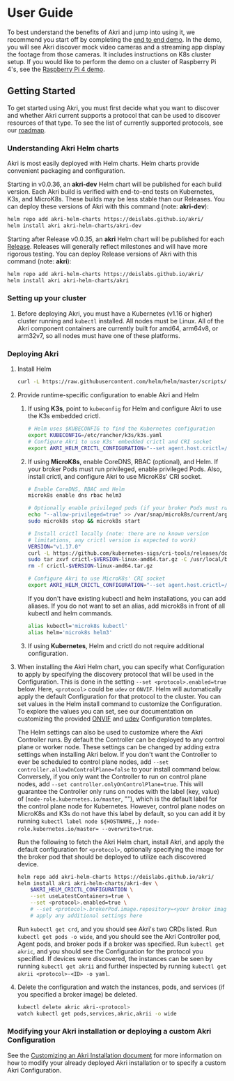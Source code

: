 # User Guide
To best understand the benefits of Akri and jump into using it, we recommend you start off by completing the [end to end
demo](./end-to-end-demo.md). In the demo, you will see Akri discover mock video cameras and a streaming app display the
footage from those cameras. It includes instructions on K8s cluster setup. If you would like to perform the demo on a
cluster of Raspberry Pi 4's, see the [Raspberry Pi 4 demo](./end-to-end-demo-rpi4.md).

## Getting Started
To get started using Akri, you must first decide what you want to discover and whether Akri current supports a protocol
that can be used to discover resources of that type. To see the list of currently supported protocols, see our
[roadmap](./roadmap.md).

### Understanding Akri Helm charts
Akri is most easily deployed with Helm charts.  Helm charts provide convenient packaging and configuration.

Starting in v0.0.36, an **akri-dev** Helm chart will be published for each build version.  Each Akri build is verified
with end-to-end tests on Kubernetes, K3s, and MicroK8s.  These builds may be less stable than our Releases.  You can
deploy these versions of Akri with this command (note: **akri-dev**):
```sh
helm repo add akri-helm-charts https://deislabs.github.io/akri/
helm install akri akri-helm-charts/akri-dev
```

Starting after Release v0.0.35, an **akri** Helm chart will be published for each
[Release](https://github.com/deislabs/akri/releases).  Releases will generally reflect milestones and will have more
rigorous testing.  You can deploy Release versions of Akri with this command (note: **akri**):
```sh
helm repo add akri-helm-charts https://deislabs.github.io/akri/
helm install akri akri-helm-charts/akri
```

### Setting up your cluster
1. Before deploying Akri, you must have a Kubernetes (v1.16 or higher) cluster running and `kubectl` installed. All
   nodes must be Linux. All of the Akri component containers are currently built for amd64, arm64v8, or arm32v7, so all nodes must
   have one of these platforms.

### Deploying Akri
1. Install Helm
    ```sh
    curl -L https://raw.githubusercontent.com/helm/helm/master/scripts/get-helm-3 | bash
    ```
1. Provide runtime-specific configuration to enable Akri and Helm

    1. If using **K3s**, point to `kubeconfig` for Helm and configure Akri to use the K3s embedded crictl.
        ```sh
        # Helm uses $KUBECONFIG to find the Kubernetes configuration
        export KUBECONFIG=/etc/rancher/k3s/k3s.yaml
        # Configure Akri to use K3s' embedded crictl and CRI socket
        export AKRI_HELM_CRICTL_CONFIGURATION="--set agent.host.crictl=/usr/local/bin/crictl --set agent.host.dockerShimSock=/run/k3s/containerd/containerd.sock"
        ```
    1. If using **MicroK8s**, enable CoreDNS, RBAC (optional), and Helm. If your broker Pods must run privileged, enable
       privileged Pods. Also, install crictl, and configure Akri to use MicroK8s' CRI socket.
        ```sh
        # Enable CoreDNS, RBAC and Helm
        microk8s enable dns rbac helm3

        # Optionally enable privileged pods (if your broker Pods must run privileged) and restart MicroK8s.
        echo "--allow-privileged=true" >> /var/snap/microk8s/current/args/kube-apiserver
        sudo microk8s stop && microk8s start

        # Install crictl locally (note: there are no known version
        # limitations, any crictl version is expected to work)
        VERSION="v1.17.0"
        curl -L https://github.com/kubernetes-sigs/cri-tools/releases/download/$VERSION/crictl-${VERSION}-linux-amd64.tar.gz --output crictl-${VERSION}-linux-amd64.tar.gz
        sudo tar zxvf crictl-$VERSION-linux-amd64.tar.gz -C /usr/local/bin
        rm -f crictl-$VERSION-linux-amd64.tar.gz

        # Configure Akri to use MicroK8s' CRI socket
        export AKRI_HELM_CRICTL_CONFIGURATION="--set agent.host.crictl=/usr/local/bin/crictl --set agent.host.dockerShimSock=/var/snap/microk8s/common/run/containerd.sock"
        ```
        If you don't have existing kubectl and helm installations, you can add aliases. If you do not want to set an
        alias, add microk8s in front of all kubectl and helm commands.
        ```sh
        alias kubectl='microk8s kubectl'
        alias helm='microk8s helm3'
        ```
    1. If using **Kubernetes**, Helm and crictl do not require additional configuration.

1. When installing the Akri Helm chart, you can specify what Configuration to apply by specifying the discovery protocol
   that will be used in the Configuration. This is done in the setting `--set <protocol>.enabled=true` below. Here,
   `<protocol>` could be `udev` or `ONVIF`. Helm will automatically apply the default Configuration for that protocol to
   the cluster. You can set values in the Helm install command to customize the Configuration. To explore the values you
   can set, see our documentation on customizing the provided [ONVIF](./onvif-configuration.md) and
   [udev](./udev-configuration.md) Configuration templates.

    The Helm settings can also be used to customize where the Akri Controller runs. By default the Controller can be
    deployed to any control plane or worker node. These settings can be changed by adding extra settings when installing
    Akri below. If you don't want the Controller to ever be scheduled to control plane nodes, add `--set
    controller.allowOnControlPlane=false` to your install command below. Conversely, if you only want the Controller to
    run on control plane nodes, add `--set controller.onlyOnControlPlane=true`. This will guarantee the Controller only
    runs on nodes with the label (key, value) of (`node-role.kubernetes.io/master`, ""), which is the default label for
    the control plane node for Kubernetes. However, control plane nodes on MicroK8s and K3s do not have this label by
    default, so you can add it by running `kubectl label node ${HOSTNAME,,} node-role.kubernetes.io/master=
    --overwrite=true`. 

    Run the following to fetch the Akri Helm chart, install Akri, and apply the default configuration for `<protocol>`,
    optionally specifying the image for the broker pod that should be deployed to utilize each discovered device.
    ```sh
    helm repo add akri-helm-charts https://deislabs.github.io/akri/
    helm install akri akri-helm-charts/akri-dev \
        $AKRI_HELM_CRICTL_CONFIGURATION \
        --set useLatestContainers=true \
        --set <protocol>.enabled=true \
        # --set <protocol>.brokerPod.image.repository=<your broker image> \
        # apply any additional settings here
    ```
    Run `kubectl get crd`, and you should see Akri's two CRDs listed. Run `kubectl get pods -o wide`, and you should see
    the Akri Controller pod, Agent pods, and broker pods if a broker was specified. Run `kubectl get akric`, and you
    should see the Configuration for the protocol you specified.  If devices were discovered, the instances can be seen
    by running `kubectl get akrii` and further inspected by running `kubectl get akrii <protocol>-<ID> -o yaml`.
1. Delete the configuration and watch the instances, pods, and services (if you specified a broker image) be deleted.
    ```sh
    kubectl delete akric akri-<protocol>
    watch kubectl get pods,services,akric,akrii -o wide
    ```

### Modifying your Akri installation or deploying a custom Akri Configuration
See the [Customizing an Akri Installation document](./customizing-akri-installation.md) for more information on how to modify
your already deployed Akri installation or to specify a custom Akri Configuration.

